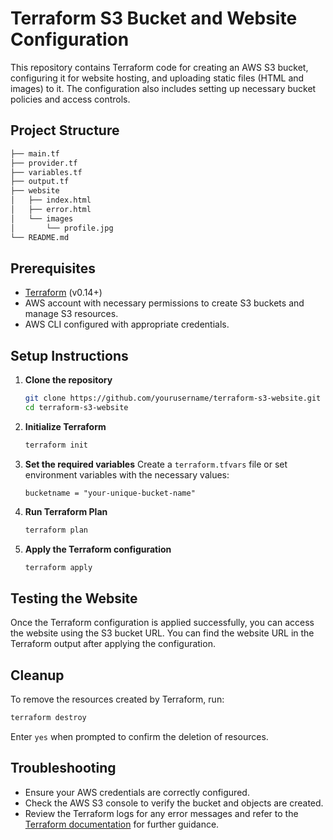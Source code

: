 # Terraform S3 Bucket and Website Configuration

This repository contains Terraform code for creating an AWS S3 bucket, configuring it for website hosting, and uploading static files (HTML and images) to it. The configuration also includes setting up necessary bucket policies and access controls.

## Project Structure
```bash
├── main.tf
├── provider.tf
├── variables.tf
├── output.tf
├── website
│   ├── index.html
│   ├── error.html
│   └── images
│       └── profile.jpg
└── README.md
```
## Prerequisites

- [Terraform](https://www.terraform.io/downloads.html) (v0.14+)
- AWS account with necessary permissions to create S3 buckets and manage S3 resources.
- AWS CLI configured with appropriate credentials.

## Setup Instructions

1. **Clone the repository**
    ```sh
    git clone https://github.com/yourusername/terraform-s3-website.git
    cd terraform-s3-website
    ```

2. **Initialize Terraform**
    ```sh
    terraform init
    ```

3. **Set the required variables**
    Create a `terraform.tfvars` file or set environment variables with the necessary values:
    ```plaintext
    bucketname = "your-unique-bucket-name"
    ```

4. **Run Terraform Plan**
    ```sh
    terraform plan
    ```

5. **Apply the Terraform configuration**
    ```sh
    terraform apply
    ```


## Testing the Website

Once the Terraform configuration is applied successfully, you can access the website using the S3 bucket URL. You can find the website URL in the Terraform output after applying the configuration.

## Cleanup

To remove the resources created by Terraform, run:
```sh
terraform destroy
```

Enter `yes` when prompted to confirm the deletion of resources.



## Troubleshooting

- Ensure your AWS credentials are correctly configured.
- Check the AWS S3 console to verify the bucket and objects are created.
- Review the Terraform logs for any error messages and refer to the [Terraform documentation](https://registry.terraform.io/providers/hashicorp/aws/latest/docs/resources/s3_bucket_website_configuration) for further guidance.

